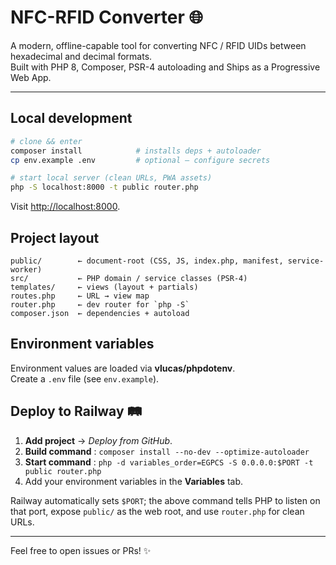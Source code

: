 # NFC-RFID Converter 🌐

A modern, offline-capable tool for converting NFC / RFID UIDs between hexadecimal and decimal formats.  
Built with PHP 8, Composer, PSR-4 autoloading and Ships as a Progressive Web App.

---

## Local development
```bash
# clone && enter
composer install            # installs deps + autoloader
cp env.example .env         # optional – configure secrets

# start local server (clean URLs, PWA assets)
php -S localhost:8000 -t public router.php
```
Visit <http://localhost:8000>.

## Project layout
```
public/        ← document-root (CSS, JS, index.php, manifest, service-worker)
src/           ← PHP domain / service classes (PSR-4)
templates/     ← views (layout + partials)
routes.php     ← URL → view map
router.php     ← dev router for `php -S`
composer.json  ← dependencies + autoload
```

## Environment variables
Environment values are loaded via **vlucas/phpdotenv**.  
Create a `.env` file (see `env.example`).

## Deploy to Railway 🛤️
1.  **Add project** → _Deploy from GitHub_.
2.  **Build command**  :  `composer install --no-dev --optimize-autoloader`
3.  **Start command**  :  `php -d variables_order=EGPCS -S 0.0.0.0:$PORT -t public router.php`
4.  Add your environment variables in the **Variables** tab.

Railway automatically sets `$PORT`; the above command tells PHP to
listen on that port, expose `public/` as the web root, and use `router.php`
for clean URLs.

---
Feel free to open issues or PRs! ✨ 